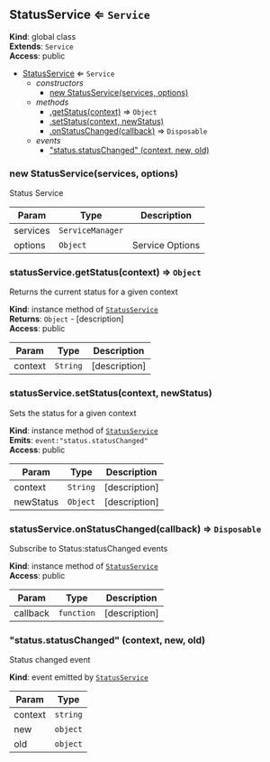 <a name="StatusService"></a>

## StatusService ⇐ <code>Service</code>
**Kind**: global class  
**Extends**: <code>Service</code>  
**Access**: public  

* [StatusService](#StatusService) ⇐ <code>Service</code>
    * _constructors_
        * [new StatusService(services, options)](#new_StatusService_new)
    * _methods_
        * [.getStatus(context)](#StatusService+getStatus) ⇒ <code>Object</code>
        * [.setStatus(context, newStatus)](#StatusService+setStatus)
        * [.onStatusChanged(callback)](#StatusService+onStatusChanged) ⇒ <code>Disposable</code>
    * _events_
        * ["status.statusChanged" (context, new, old)](#event_StatusServicestatus.statusChanged)

<a name="new_StatusService_new"></a>

### new StatusService(services, options)
Status Service


| Param | Type | Description |
| --- | --- | --- |
| services | <code>ServiceManager</code> |  |
| options | <code>Object</code> | Service Options |

<a name="StatusService+getStatus"></a>

### statusService.getStatus(context) ⇒ <code>Object</code>
Returns the current status for a given context

**Kind**: instance method of [<code>StatusService</code>](#StatusService)  
**Returns**: <code>Object</code> - [description]  
**Access**: public  

| Param | Type | Description |
| --- | --- | --- |
| context | <code>String</code> | [description] |

<a name="StatusService+setStatus"></a>

### statusService.setStatus(context, newStatus)
Sets the status for a given context

**Kind**: instance method of [<code>StatusService</code>](#StatusService)  
**Emits**: <code>event:&quot;status.statusChanged&quot;</code>  
**Access**: public  

| Param | Type | Description |
| --- | --- | --- |
| context | <code>String</code> | [description] |
| newStatus | <code>Object</code> | [description] |

<a name="StatusService+onStatusChanged"></a>

### statusService.onStatusChanged(callback) ⇒ <code>Disposable</code>
Subscribe to Status:statusChanged events

**Kind**: instance method of [<code>StatusService</code>](#StatusService)  
**Access**: public  

| Param | Type | Description |
| --- | --- | --- |
| callback | <code>function</code> | [description] |

<a name="event_StatusServicestatus.statusChanged"></a>

### "status.statusChanged" (context, new, old)
Status changed event

**Kind**: event emitted by [<code>StatusService</code>](#StatusService)  

| Param | Type |
| --- | --- |
| context | <code>string</code> | 
| new | <code>object</code> | 
| old | <code>object</code> | 

